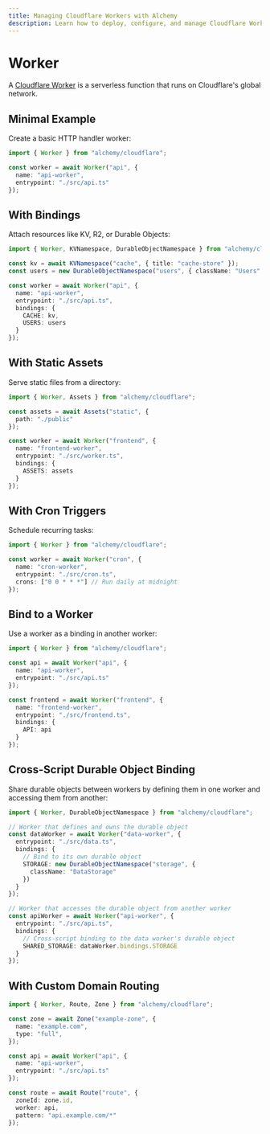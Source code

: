 ```yaml
---
title: Managing Cloudflare Workers with Alchemy
description: Learn how to deploy, configure, and manage Cloudflare Workers using Alchemy for serverless functions at the edge.
---
```


# Worker

A [Cloudflare Worker](https://developers.cloudflare.com/workers/) is a serverless function that runs on Cloudflare's global network.

## Minimal Example

Create a basic HTTP handler worker:

```ts
import { Worker } from "alchemy/cloudflare";

const worker = await Worker("api", {
  name: "api-worker", 
  entrypoint: "./src/api.ts"
});
```

## With Bindings

Attach resources like KV, R2, or Durable Objects:

```ts
import { Worker, KVNamespace, DurableObjectNamespace } from "alchemy/cloudflare";

const kv = await KVNamespace("cache", { title: "cache-store" });
const users = new DurableObjectNamespace("users", { className: "Users" });

const worker = await Worker("api", {
  name: "api-worker",
  entrypoint: "./src/api.ts",
  bindings: {
    CACHE: kv,
    USERS: users
  }
});
```

## With Static Assets

Serve static files from a directory:

```ts
import { Worker, Assets } from "alchemy/cloudflare";

const assets = await Assets("static", {
  path: "./public"
});

const worker = await Worker("frontend", {
  name: "frontend-worker", 
  entrypoint: "./src/worker.ts",
  bindings: {
    ASSETS: assets
  }
});
```

## With Cron Triggers

Schedule recurring tasks:

```ts
import { Worker } from "alchemy/cloudflare";

const worker = await Worker("cron", {
  name: "cron-worker",
  entrypoint: "./src/cron.ts",
  crons: ["0 0 * * *"] // Run daily at midnight
});
```

## Bind to a Worker

Use a worker as a binding in another worker:

```ts
import { Worker } from "alchemy/cloudflare";

const api = await Worker("api", {
  name: "api-worker",
  entrypoint: "./src/api.ts"
});

const frontend = await Worker("frontend", {
  name: "frontend-worker",
  entrypoint: "./src/frontend.ts",
  bindings: {
    API: api
  }
});
```

## Cross-Script Durable Object Binding

Share durable objects between workers by defining them in one worker and accessing them from another:

```ts
import { Worker, DurableObjectNamespace } from "alchemy/cloudflare";

// Worker that defines and owns the durable object
const dataWorker = await Worker("data-worker", {
  entrypoint: "./src/data.ts",
  bindings: {
    // Bind to its own durable object
    STORAGE: new DurableObjectNamespace("storage", {
      className: "DataStorage"
    })
  }
});

// Worker that accesses the durable object from another worker
const apiWorker = await Worker("api-worker", {
  entrypoint: "./src/api.ts", 
  bindings: {
    // Cross-script binding to the data worker's durable object
    SHARED_STORAGE: dataWorker.bindings.STORAGE
  }
});
```

## With Custom Domain Routing

```ts
import { Worker, Route, Zone } from "alchemy/cloudflare";

const zone = await Zone("example-zone", {
  name: "example.com",
  type: "full",
});

const api = await Worker("api", {
  name: "api-worker",
  entrypoint: "./src/api.ts"
});

const route = await Route("route", {
  zoneId: zone.id,
  worker: api,
  pattern: "api.example.com/*"
});
```